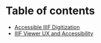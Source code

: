# Table of contents

* [Accessible IIIF Digitization](README.md)
* [IIIF Viewer UX and Accessibility](<README (1).md>)
